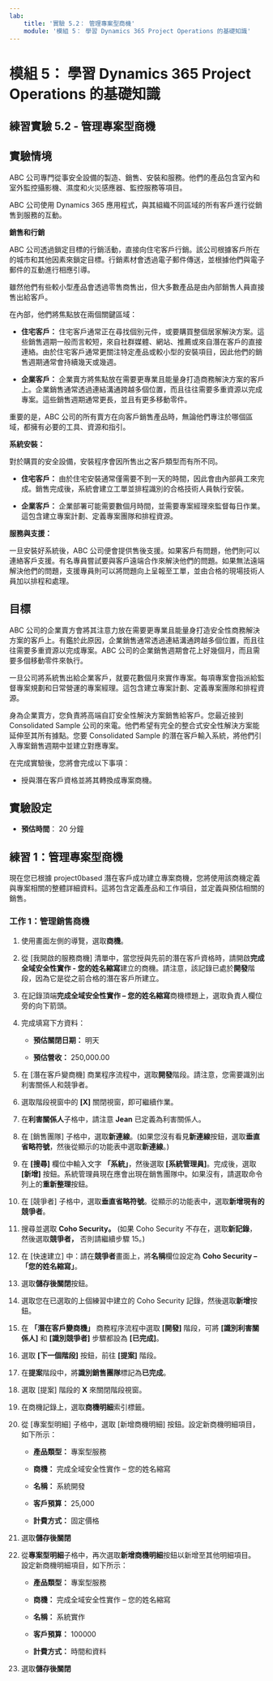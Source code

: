 ```yaml
---
lab:
    title: '實驗 5.2： 管理專案型商機'
    module: '模組 5： 學習 Dynamics 365 Project Operations 的基礎知識'
---
```


模組 5： 學習 Dynamics 365 Project Operations 的基礎知識
========================

## 練習實驗 5.2 - 管理專案型商機

## 實驗情境

ABC 公司專門從事安全設備的製造、銷售、安裝和服務。他們的產品包含室內和室外監控攝影機、濕度和火災感應器、監控服務等項目。 

ABC 公司使用 Dynamics 365 應用程式，與其組織不同區域的所有客戶進行從銷售到服務的互動。 

**銷售和行銷**

ABC 公司透過鎖定目標的行銷活動，直接向住宅客戶行銷。該公司根據客戶所在的城市和其他因素來鎖定目標。行銷素材會透過電子郵件傳送，並根據他們與電子郵件的互動進行相應引導。 

雖然他們有些較小型產品會透過零售商售出，但大多數產品是由內部銷售人員直接售出給客戶。

在內部，他們將焦點放在兩個關鍵區域： 

- **住宅客戶：** 住宅客戶通常正在尋找個別元件，或要購買整個居家解決方案。這些銷售週期一般而言較短，來自社群媒體、網站、推薦或來自潛在客戶的直接連絡。由於住宅客戶通常更關注特定產品或較小型的安裝項目，因此他們的銷售週期通常會持續幾天或幾週。 

- **企業客戶：** 企業賣方將焦點放在需要更專業且能量身打造商務解決方案的客戶上。企業銷售通常透過連結溝通跨越多個位置，而且往往需要多重資源以完成專案。這些銷售週期通常更長，並且有更多移動零件。 

重要的是，ABC 公司的所有賣方在向客戶銷售產品時，無論他們專注於哪個區域，都擁有必要的工具、資源和指引。 

**系統安裝：**

對於購買的安全設備，安裝程序會因所售出之客戶類型而有所不同。 

- **住宅客戶：** 由於住宅安裝通常僅需要不到一天的時間，因此會由內部員工來完成。銷售完成後，系統會建立工單並排程識別的合格技術人員執行安裝。 

- **企業客戶：** 企業部署可能需要數個月時間，並需要專案經理來監督每日作業。這包含建立專案計劃、定義專案團隊和排程資源。 

**服務與支援：**

一旦安裝好系統後，ABC 公司便會提供售後支援。如果客戶有問題，他們則可以連絡客戶支援。有名專員嘗試要與客戶遠端合作來解決他們的問題。如果無法遠端解決他們的問題，支援專員則可以將問題向上呈報至工單，並由合格的現場技術人員加以排程和處理。 
## 目標

ABC 公司的企業賣方會將其注意力放在需要更專業且能量身打造安全性商務解決方案的客戶上。有鑑於此原因，企業銷售通常透過連結溝通跨越多個位置，而且往往需要多重資源以完成專案。ABC 公司的企業銷售週期會花上好幾個月，而且需要多個移動零件來執行。 

一旦公司將系統售出給企業客戶，就要花數個月來實作專案。每項專案會指派給監督專案規劃和日常營運的專案經理。這包含建立專案計劃、定義專案團隊和排程資源。 

身為企業賣方，您負責將高端自訂安全性解決方案銷售給客戶。您最近接到 Consolidated Sample 公司的來電。他們希望有完全的整合式安全性解決方案能延伸至其所有據點。您要 Consolidated Sample 的潛在客戶輸入系統，將他們引入專案銷售週期中並建立對應專案。 

在完成實驗後，您將會完成以下事項：

- 授與潛在客戶資格並將其轉換成專案商機。

## 實驗設定

  - **預估時間**： 20 分鐘
  
## 練習 1：管理專案型商機 

現在您已根據 project0based 潛在客戶成功建立專案商機，您將使用該商機定義與專案相關的整體詳細資料。這將包含定義產品和工作項目，並定義與預估相關的銷售。 

### 工作 1：管理銷售商機 

1. 使用畫面左側的導覽，選取**商機**。 

2. 從 [我開啟的服務商機] 清單中，當您授與先前的潛在客戶資格時，請開啟**完成全域安全性實作 - 您的姓名縮寫**建立的商機。請注意，該記錄已處於**開發**階段，因為它是從之前合格的潛在客戶所建立。  

3. 在記錄頂端**完成全域安全性實作 – 您的姓名縮寫**商機標題上，選取負責人欄位旁的向下箭頭。 

4. 完成填寫下方資料：

	- **預估關閉日期：** 明天

	- **預估營收：** 250,000.00

5. 在 [潛在客戶變商機] 商業程序流程中，選取**開發**階段。請注意，您需要識別出利害關係人和競爭者。

6. 選取階段視窗中的 **[X]** 關閉視窗，即可繼續作業。 

7. 在**利害關係人**子格中，請注意 **Jean** 已定義為利害關係人。 

8. 在 [銷售團隊] 子格中，選取**新連線**。(如果您沒有看見**新連線**按鈕，選取**垂直省略符號**，然後從顯示的功能表中選取**新連線**。) 

9. 在 **[搜尋]** 欄位中輸入文字 **「系統」**，然後選取 **[系統管理員]**。完成後，選取 **[新增]** 按鈕。系統管理員現在應會出現在銷售團隊中。如果沒有，請選取命令列上的**重新整理**按鈕。 

10. 在 [競爭者] 子格中，選取**垂直省略符號**。從顯示的功能表中，選取**新增現有的競爭者**。 

11. 搜尋並選取 **Coho Security。** (如果 Coho Security 不存在，選取**新記錄**， 然後選取**競爭者，** 否則請繼續步驟 15。)  

12. 在 [快速建立] 中：請在**競爭者**畫面上，將**名稱**欄位設定為 **Coho Security –「您的姓名縮寫」**。

13. 選取**儲存後關閉**按鈕。

14. 選取您在已選取的上個練習中建立的 Coho Security 記錄，然後選取**新增**按鈕。 

15. 在 **「潛在客戶變商機」** 商務程序流程中選取 **[開發]** 階段，可將 **[識別利害關係人]** 和 **[識別競爭者]** 步驟都設為 **[已完成]**。 

16. 選取 **[下一個階段]** 按鈕，前往 **[提案]** 階段。

17. 在**提案**階段中，將**識別銷售團隊**標記為**已完成**。

18. 選取 [提案] 階段的 **X** 來關閉階段視窗。 

19. 在商機記錄上，選取**商機明細**索引標籤。

20. 從 [專案型明細] 子格中，選取 [新增商機明細] 按鈕。設定新商機明細項目，如下所示：

	- **產品類型：** 專案型服務

	- **商機：** 完成全域安全性實作 – 您的姓名縮寫

	- **名稱：** 系統開發

	- **客戶預算：** 25,000

	- **計費方式：** 固定價格

21. 選取**儲存後關閉**

22. 從**專案型明細**子格中，再次選取**新增商機明細**按鈕以新增至其他明細項目。   
‎設定新商機明細項目，如下所示：

	- **產品類型：** 專案型服務

	- **商機：** 完成全域安全性實作 – 您的姓名縮寫

	- **名稱：** 系統實作 

	- **客戶預算：** 100000 

	- **計費方式：** 時間和資料

23. 選取**儲存後關閉**
